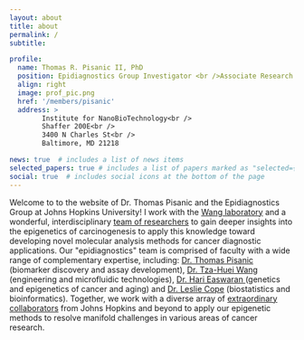 ```yaml
---
layout: about
title: about
permalink: /
subtitle:

profile:
  name: Thomas R. Pisanic II, PhD
  position: Epidiagnostics Group Investigator <br />Associate Research Professor <br /> <a href="https://breakthroughcancer.org/">Break Through Cancer</a> Scientist
  align: right
  image: prof_pic.png
  href: '/members/pisanic'
  address: >
        Institute for NanoBioTechnology<br />
        Shaffer 200E<br />
        3400 N Charles St<br />        
        Baltimore, MD 21218

news: true  # includes a list of news items
selected_papers: true # includes a list of papers marked as "selected={true}"
social: true  # includes social icons at the bottom of the page
---
```


Welcome to to the website of Dr. Thomas Pisanic and the Epidiagnostics Group at Johns Hopkins University! I work with the <a href = "https://me.jhu.edu/thwang/">Wang laboratory</a> and a wonderful, interdisciplinary <a href="/team/">team of researchers</a> to gain deeper insights into the epigenetics of carcinogenesis to apply this knowledge toward developing novel molecular analysis methods for cancer diagnostic applications. Our "epidiagnostics" team is comprised of faculty with a wide range of complementary expertise, including: <a href = "/members/Pisanic">Dr. Thomas Pisanic </a> (biomarker discovery and assay development), <a href = "https://engineering.jhu.edu/faculty/tza-huei-jeff-wang/"> Dr. Tza-Huei Wang </a>(engineering and microfluidic technologies), <a href ="https://www.hopkinsmedicine.org/profiles/details/hariharan-easwaran">Dr. Hari Easwaran </a> (genetics and epigenetics of cancer and aging) and <a href="https://www.hopkinsmedicine.org/profiles/details/leslie-cope">Dr. Leslie Cope</a> (biostatistics and bioinformatics). Together, we work with a diverse array of <a href ="/collaborators">extraordinary collaborators</a> from Johns Hopkins and beyond to apply our epigenetic methods to resolve manifold challenges in various areas of cancer research.


